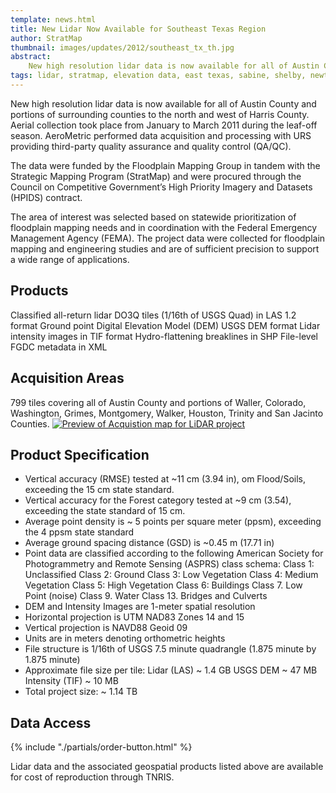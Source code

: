 ```yaml
---
template: news.html
title: New Lidar Now Available for Southeast Texas Region
author: StratMap
thumbnail: images/updates/2012/southeast_tx_th.jpg
abstract: 
    New high resolution lidar data is now available for all of Austin County and portions of surrounding counties to the north and west of Harris County.
tags: lidar, stratmap, elevation data, east texas, sabine, shelby, newton
---
```


New high resolution lidar data is now available for all of Austin County and portions of surrounding counties to the north and west of Harris County. Aerial collection took place from January to March 2011 during the leaf-off season. AeroMetric performed data acquisition and processing with URS providing third-party quality assurance and quality control (QA/QC). 

The data were funded by the Floodplain Mapping Group in tandem with the Strategic Mapping Program (StratMap) and were procured through the Council on Competitive Government’s High Priority Imagery and Datasets (HPIDS) contract.

The area of interest was selected based on statewide prioritization of floodplain mapping needs and in coordination with the Federal Emergency Management Agency (FEMA). The project data were collected for floodplain mapping and engineering studies and are of sufficient precision to support a wide range of applications. 

## Products
Classified all-return lidar DO3Q tiles (1/16th of USGS Quad) in LAS 1.2 format
Ground point Digital Elevation Model (DEM) USGS DEM format
Lidar intensity images in TIF format
Hydro-flattening breaklines in SHP
File-level FGDC metadata in XML

## Acquisition Areas 

799 tiles covering all of Austin County and portions of Waller, Colorado, Washington, Grimes, Montgomery, Walker, Houston, Trinity and San Jacinto Counties.
<a href="images/updates/2012/southeast_tx_aoi_map.jpg">
  <img class="img-responsive" src="images/updates/2012/southeast_tx_aoi_map_sm.jpg" alt="Preview of Acquistion map for LiDAR project">
</a>


## Product Specification
- Vertical accuracy (RMSE) tested at ~11 cm (3.94 in), om Flood/Soils, exceeding the 15 cm state standard.
- Vertical accuracy for the Forest category tested at ~9 cm (3.54), exceeding the state standard of 15 cm.
- Average point density is ~ 5 points per square meter (ppsm), exceeding the 4 ppsm state standard
- Average ground spacing distance (GSD) is ~0.45 m (17.71 in)
- Point data are classified according to the following American Society for Photogrammetry and Remote Sensing (ASPRS) class schema: Class 1: Unclassified Class 2: Ground Class 3: Low Vegetation   Class 4: Medium Vegetation Class 5: High Vegetation Class 6: Buildings Class 7. Low Point (noise) Class 9. Water Class 13. Bridges and Culverts
- DEM and Intensity Images are 1-meter spatial resolution
- Horizontal projection is UTM NAD83 Zones 14 and 15
- Vertical projection is NAVD88 Geoid 09
- Units are in meters denoting orthometric heights
- File structure is 1/16th of USGS 7.5 minute quadrangle (1.875 minute by 1.875 minute)
- Approximate file size per tile: Lidar (LAS) ~ 1.4 GB USGS DEM ~ 47 MB Intensity (TIF) ~ 10 MB
- Total project size: ~ 1.14 TB

## Data Access
<div class="media">
  <div class="media-left">
    {% include "./partials/order-button.html" %}
  </div>
  <div class="media-body">
    <p>Lidar data and the associated geospatial products listed above are available for cost of reproduction through TNRIS.</p>
  </div>
</div>
